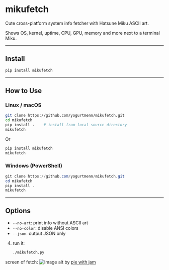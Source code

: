 # mikufetch

Cute cross-platform system info fetcher with Hatsune Miku ASCII art.

Shows OS, kernel, uptime, CPU, GPU, memory and more next to a terminal Miku.

---

## Install

```bash
pip install mikufetch
```

---

## How to Use

### Linux / macOS
```bash
git clone https://github.com/yogurtmenn/mikufetch.git
cd mikufetch
pip install .    # install from local source directory
mikufetch

```
Or
```bash
pip install mikufetch
mikufetch
```

### Windows (PowerShell)
```powershell
git clone https://github.com/yogurtmenn/mikufetch.git
cd mikufetch
pip install .
mikufetch
```

---

## Options
- `--no-art`: print info without ASCII art
- `--no-color`: disable ANSI colors
- `--json`: output JSON only

4. run it:
   ```bash
   ./mikufetch.py
   ```


screen of fetch:
![Image alt](https://files.catbox.moe/zgzgzx.png)
by [pie with jam](https://github.com/pie-with-jam)
